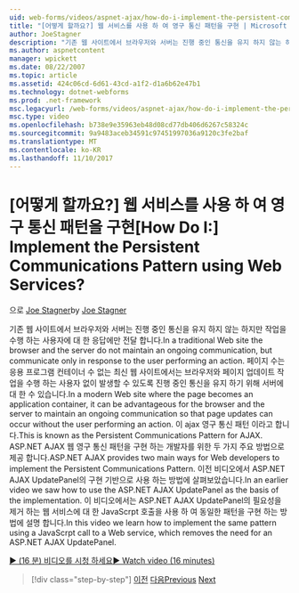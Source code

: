 ```yaml
---
uid: web-forms/videos/aspnet-ajax/how-do-i-implement-the-persistent-communications-pattern-using-web-services
title: "[어떻게 할까요?] 웹 서비스를 사용 하 여 영구 통신 패턴을 구현 | Microsoft 문서"
author: JoeStagner
description: "기존 웹 사이트에서 브라우저와 서버는 진행 중인 통신을 유지 하지 않는 하지만 행동은 수행 하는 사용자에 대 한 응답에만 전달..."
ms.author: aspnetcontent
manager: wpickett
ms.date: 08/22/2007
ms.topic: article
ms.assetid: 424c06cd-6d61-43cd-a1f2-d1a6b62e47b1
ms.technology: dotnet-webforms
ms.prod: .net-framework
msc.legacyurl: /web-forms/videos/aspnet-ajax/how-do-i-implement-the-persistent-communications-pattern-using-web-services
msc.type: video
ms.openlocfilehash: b738e9e35963eb48d08cd77db406d6267c58324c
ms.sourcegitcommit: 9a9483aceb34591c97451997036a9120c3fe2baf
ms.translationtype: MT
ms.contentlocale: ko-KR
ms.lasthandoff: 11/10/2017
---
```

<a name="how-do-i-implement-the-persistent-communications-pattern-using-web-services"></a><span data-ttu-id="52ebf-104">[어떻게 할까요?] 웹 서비스를 사용 하 여 영구 통신 패턴을 구현</span><span class="sxs-lookup"><span data-stu-id="52ebf-104">[How Do I:] Implement the Persistent Communications Pattern using Web Services?</span></span>
====================
<span data-ttu-id="52ebf-105">으로 [Joe Stagner](https://github.com/JoeStagner)</span><span class="sxs-lookup"><span data-stu-id="52ebf-105">by [Joe Stagner](https://github.com/JoeStagner)</span></span>

<span data-ttu-id="52ebf-106">기존 웹 사이트에서 브라우저와 서버는 진행 중인 통신을 유지 하지 않는 하지만 작업을 수행 하는 사용자에 대 한 응답에만 전달 합니다.</span><span class="sxs-lookup"><span data-stu-id="52ebf-106">In a traditional Web site the browser and the server do not maintain an ongoing communication, but communicate only in response to the user performing an action.</span></span> <span data-ttu-id="52ebf-107">페이지 수는 응용 프로그램 컨테이너 수 없는 최신 웹 사이트에서는 브라우저와 페이지 업데이트 작업을 수행 하는 사용자 없이 발생할 수 있도록 진행 중인 통신을 유지 하기 위해 서버에 대 한 수 있습니다.</span><span class="sxs-lookup"><span data-stu-id="52ebf-107">In a modern Web site where the page becomes an application container, it can be advantageous for the browser and the server to maintain an ongoing communication so that page updates can occur without the user performing an action.</span></span> <span data-ttu-id="52ebf-108">이 ajax 영구 통신 패턴 이라고 합니다.</span><span class="sxs-lookup"><span data-stu-id="52ebf-108">This is known as the Persistent Communications Pattern for AJAX.</span></span> <span data-ttu-id="52ebf-109">ASP.NET AJAX 웹 영구 통신 패턴을 구현 하는 개발자를 위한 두 가지 주요 방법으로 제공 합니다.</span><span class="sxs-lookup"><span data-stu-id="52ebf-109">ASP.NET AJAX provides two main ways for Web developers to implement the Persistent Communications Pattern.</span></span> <span data-ttu-id="52ebf-110">이전 비디오에서 ASP.NET AJAX UpdatePanel의 구현 기반으로 사용 하는 방법에 살펴보았습니다.</span><span class="sxs-lookup"><span data-stu-id="52ebf-110">In an earlier video we saw how to use the ASP.NET AJAX UpdatePanel as the basis of the implementation.</span></span> <span data-ttu-id="52ebf-111">이 비디오에서는 ASP.NET AJAX UpdatePanel의 필요성을 제거 하는 웹 서비스에 대 한 JavaScrpt 호출을 사용 하 여 동일한 패턴을 구현 하는 방법에 설명 합니다.</span><span class="sxs-lookup"><span data-stu-id="52ebf-111">In this video we learn how to implement the same pattern using a JavaScrpt call to a Web service, which removes the need for an ASP.NET AJAX UpdatePanel.</span></span>

[<span data-ttu-id="52ebf-112">&#9654; (16 분) 비디오를 시청 하세요</span><span class="sxs-lookup"><span data-stu-id="52ebf-112">&#9654; Watch video (16 minutes)</span></span>](https://channel9.msdn.com/Blogs/ASP-NET-Site-Videos/how-do-i-implement-the-persistent-communications-pattern-using-web-services)

>[!div class="step-by-step"]
<span data-ttu-id="52ebf-113">[이전](how-do-i-localize-an-aspnet-ajax-application.md)
[다음](how-do-i-trigger-an-updatepanel-refresh-from-a-dropdownlist-control.md)</span><span class="sxs-lookup"><span data-stu-id="52ebf-113">[Previous](how-do-i-localize-an-aspnet-ajax-application.md)
[Next](how-do-i-trigger-an-updatepanel-refresh-from-a-dropdownlist-control.md)</span></span>
